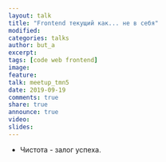 ```yaml
---
layout: talk
title: "Frontend текущий как... не в себя"
modified:
categories: talks
author: but_a
excerpt:
tags: [code web frontend]
image:
feature:
talk: meetup_tmn5
date: 2019-09-19
comments: true
share: true
announce: true
video: 
slides: 
---
```


* Чистота - залог успеха.